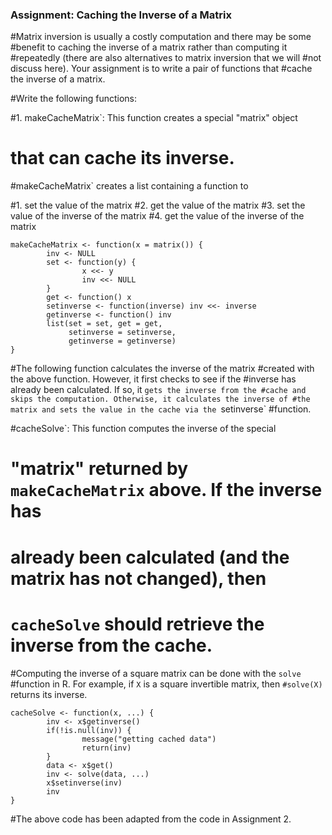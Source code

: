 

### Assignment: Caching the Inverse of a Matrix

#Matrix inversion is usually a costly computation and there may be some
#benefit to caching the inverse of a matrix rather than computing it
#repeatedly (there are also alternatives to matrix inversion that we will
#not discuss here). Your assignment is to write a pair of functions that
#cache the inverse of a matrix.

#Write the following functions:

#1.  makeCacheMatrix`: This function creates a special "matrix" object
#    that can cache its inverse.


#makeCacheMatrix` creates a list containing a function to

#1.  set the value of the matrix
#2.  get the value of the matrix
#3.  set the value of the inverse of the matrix
#4.  get the value of the inverse of the matrix


    makeCacheMatrix <- function(x = matrix()) {
            inv <- NULL
            set <- function(y) {
                    x <<- y
                    inv <<- NULL
            }
            get <- function() x
            setinverse <- function(inverse) inv <<- inverse
            getinverse <- function() inv
            list(set = set, get = get,
                 setinverse = setinverse,
                 getinverse = getinverse)
    }

#The following function calculates the inverse of the matrix
#created with the above function. However, it first checks to see if the
#inverse has already been calculated. If so, it `gets the inverse from the
#cache and skips the computation. Otherwise, it calculates the inverse of
#the matrix and sets the value in the cache via the `setinverse`
#function.


#cacheSolve`: This function computes the inverse of the special
 #   "matrix" returned by `makeCacheMatrix` above. If the inverse has
  #  already been calculated (and the matrix has not changed), then
   # `cacheSolve` should retrieve the inverse from the cache.

#Computing the inverse of a square matrix can be done with the `solve`
#function in R. For example, if `X` is a square invertible matrix, then
`#solve(X)` returns its inverse.

    cacheSolve <- function(x, ...) {
            inv <- x$getinverse()
            if(!is.null(inv)) {
                    message("getting cached data")
                    return(inv)
            }
            data <- x$get()
            inv <- solve(data, ...)
            x$setinverse(inv)
            inv
    }

#The above code has been adapted from the code in Assignment 2.




